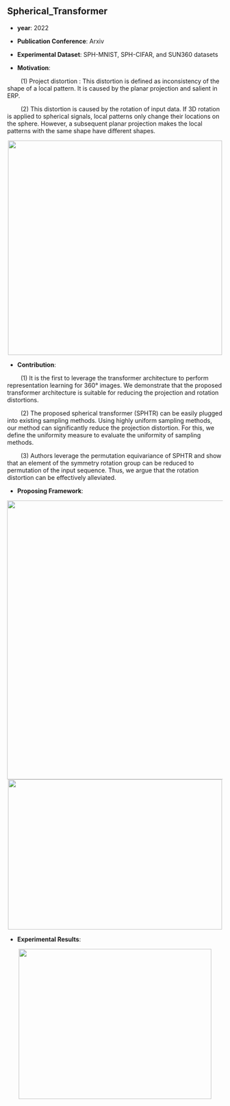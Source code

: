 ## Spherical_Transformer

- **year**: 2022

- **Publication Conference**: Arxiv

- **Experimental Dataset**:  SPH-MNIST, SPH-CIFAR, and SUN360 datasets

- **Motivation**:

&nbsp; &nbsp; &nbsp; &nbsp; (1) Project distortion : This distortion is defined as inconsistency of the shape of a local pattern. It is caused by the planar projection and salient in ERP.

&nbsp; &nbsp; &nbsp; &nbsp; (2) This distortion is caused by the rotation of input data. If 3D rotation is applied to spherical signals, local patterns only change their locations on the sphere. However, a subsequent planar projection makes the local patterns with the same shape have different shapes.
<div align=center>
<img src="https://github.com/VLISLAB/360-DL-Survey/blob/main/Images/SphericalTransformer.png" width="500" height="500">
</div>

- **Contribution**:

&nbsp; &nbsp; &nbsp; &nbsp; (1) It is the first to leverage the transformer architecture to perform representation learning for 360&deg; images. We demonstrate that the proposed transformer architecture is suitable for reducing the projection and rotation distortions.

&nbsp; &nbsp; &nbsp; &nbsp; (2) The proposed spherical transformer (SPHTR) can be easily plugged into existing sampling methods. Using highly uniform sampling methods, our method can significantly reduce the projection distortion. For this, we define the uniformity measure to evaluate the uniformity of sampling methods.

&nbsp; &nbsp; &nbsp; &nbsp; (3) Authors leverage the permutation equivariance of SPHTR and show that an element of the symmetry rotation group can be reduced to permutation of the input sequence. Thus, we argue that the rotation distortion can be effectively alleviated.

- **Proposing Framework**:

<div align=center>
<img src="https://github.com/VLISLAB/360-DL-Survey/blob/main/Images/SphericalTransformer1.png" width="800" height="650">
</div>
<div align=center>
<img src="https://github.com/VLISLAB/360-DL-Survey/blob/main/Images/SphericalTransformer2.png" width="500" height="350">
</div>

- **Experimental Results**:
<div align=center>
<img src="https://github.com/VLISLAB/360-DL-Survey/blob/main/Images/SphericalTransformer3.png" width="450" height="350">
</div>
